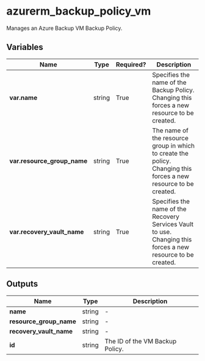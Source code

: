 # azurerm_backup_policy_vm

Manages an Azure Backup VM Backup Policy.

## Variables

| Name | Type | Required? |  Description |
| ---- | ---- | --------- |  ----------- |
| **var.name** | string | True | Specifies the name of the Backup Policy. Changing this forces a new resource to be created. | 
| **var.resource_group_name** | string | True | The name of the resource group in which to create the policy. Changing this forces a new resource to be created. | 
| **var.recovery_vault_name** | string | True | Specifies the name of the Recovery Services Vault to use. Changing this forces a new resource to be created. | 



## Outputs

| Name | Type | Description |
| ---- | ---- | --------- | 
| **name** | string  | - | 
| **resource_group_name** | string  | - | 
| **recovery_vault_name** | string  | - | 
| **id** | string  | The ID of the VM Backup Policy. | 